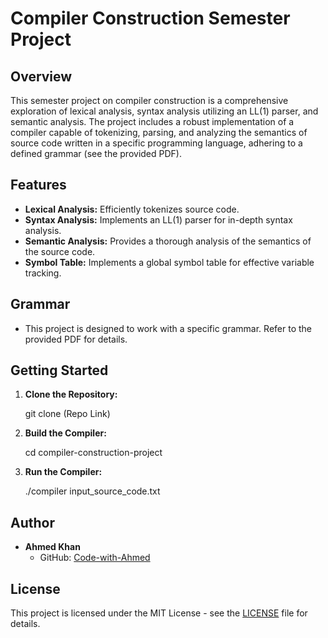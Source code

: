 # Compiler Construction Semester Project

## Overview

This semester project on compiler construction is a comprehensive exploration of lexical analysis, syntax analysis utilizing an LL(1) parser, and semantic analysis. The project includes a robust implementation of a compiler capable of tokenizing, parsing, and analyzing the semantics of source code written in a specific programming language, adhering to a defined grammar (see the provided PDF).

## Features

- **Lexical Analysis:** Efficiently tokenizes source code.
- **Syntax Analysis:** Implements an LL(1) parser for in-depth syntax analysis.
- **Semantic Analysis:** Provides a thorough analysis of the semantics of the source code.
- **Symbol Table:** Implements a global symbol table for effective variable tracking.

## Grammar

- This project is designed to work with a specific grammar. Refer to the provided PDF for details.


## Getting Started

1. **Clone the Repository:**
  
    git clone (Repo Link)
    
2. **Build the Compiler:**
    
    cd compiler-construction-project
  

3. **Run the Compiler:**
    
    ./compiler input_source_code.txt
    

## Author

- **Ahmed Khan**
  - GitHub: [Code-with-Ahmed](https://github.com/Code-with-Ahmed)

## License

This project is licensed under the MIT License - see the [LICENSE](LICENSE) file for details.

